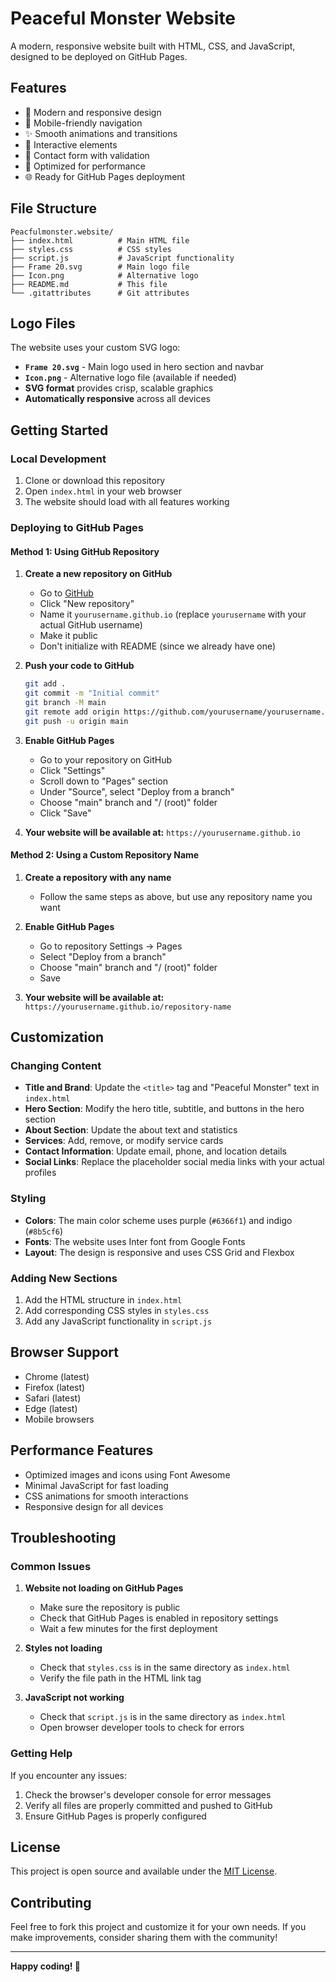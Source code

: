 # Peaceful Monster Website

A modern, responsive website built with HTML, CSS, and JavaScript, designed to be deployed on GitHub Pages.

## Features

- 🎨 Modern and responsive design
- 📱 Mobile-friendly navigation
- ✨ Smooth animations and transitions
- 🎯 Interactive elements
- 📧 Contact form with validation
- 🚀 Optimized for performance
- 🌐 Ready for GitHub Pages deployment

## File Structure

```
Peacfulmonster.website/
├── index.html          # Main HTML file
├── styles.css          # CSS styles
├── script.js           # JavaScript functionality
├── Frame 20.svg        # Main logo file
├── Icon.png            # Alternative logo
├── README.md           # This file
└── .gitattributes      # Git attributes
```

## Logo Files

The website uses your custom SVG logo:
- **`Frame 20.svg`** - Main logo used in hero section and navbar
- **`Icon.png`** - Alternative logo file (available if needed)
- **SVG format** provides crisp, scalable graphics
- **Automatically responsive** across all devices

## Getting Started

### Local Development

1. Clone or download this repository
2. Open `index.html` in your web browser
3. The website should load with all features working

### Deploying to GitHub Pages

#### Method 1: Using GitHub Repository

1. **Create a new repository on GitHub**
   - Go to [GitHub](https://github.com)
   - Click "New repository"
   - Name it `yourusername.github.io` (replace `yourusername` with your actual GitHub username)
   - Make it public
   - Don't initialize with README (since we already have one)

2. **Push your code to GitHub**
   ```bash
   git add .
   git commit -m "Initial commit"
   git branch -M main
   git remote add origin https://github.com/yourusername/yourusername.github.io.git
   git push -u origin main
   ```

3. **Enable GitHub Pages**
   - Go to your repository on GitHub
   - Click "Settings"
   - Scroll down to "Pages" section
   - Under "Source", select "Deploy from a branch"
   - Choose "main" branch and "/ (root)" folder
   - Click "Save"

4. **Your website will be available at:**
   `https://yourusername.github.io`

#### Method 2: Using a Custom Repository Name

1. **Create a repository with any name**
   - Follow the same steps as above, but use any repository name you want

2. **Enable GitHub Pages**
   - Go to repository Settings → Pages
   - Select "Deploy from a branch"
   - Choose "main" branch and "/ (root)" folder
   - Save

3. **Your website will be available at:**
   `https://yourusername.github.io/repository-name`

## Customization

### Changing Content

- **Title and Brand**: Update the `<title>` tag and "Peaceful Monster" text in `index.html`
- **Hero Section**: Modify the hero title, subtitle, and buttons in the hero section
- **About Section**: Update the about text and statistics
- **Services**: Add, remove, or modify service cards
- **Contact Information**: Update email, phone, and location details
- **Social Links**: Replace the placeholder social media links with your actual profiles

### Styling

- **Colors**: The main color scheme uses purple (`#6366f1`) and indigo (`#8b5cf6`)
- **Fonts**: The website uses Inter font from Google Fonts
- **Layout**: The design is responsive and uses CSS Grid and Flexbox

### Adding New Sections

1. Add the HTML structure in `index.html`
2. Add corresponding CSS styles in `styles.css`
3. Add any JavaScript functionality in `script.js`

## Browser Support

- Chrome (latest)
- Firefox (latest)
- Safari (latest)
- Edge (latest)
- Mobile browsers

## Performance Features

- Optimized images and icons using Font Awesome
- Minimal JavaScript for fast loading
- CSS animations for smooth interactions
- Responsive design for all devices

## Troubleshooting

### Common Issues

1. **Website not loading on GitHub Pages**
   - Make sure the repository is public
   - Check that GitHub Pages is enabled in repository settings
   - Wait a few minutes for the first deployment

2. **Styles not loading**
   - Check that `styles.css` is in the same directory as `index.html`
   - Verify the file path in the HTML link tag

3. **JavaScript not working**
   - Check that `script.js` is in the same directory as `index.html`
   - Open browser developer tools to check for errors

### Getting Help

If you encounter any issues:
1. Check the browser's developer console for error messages
2. Verify all files are properly committed and pushed to GitHub
3. Ensure GitHub Pages is properly configured

## License

This project is open source and available under the [MIT License](LICENSE).

## Contributing

Feel free to fork this project and customize it for your own needs. If you make improvements, consider sharing them with the community!

---

**Happy coding! 🚀** 
